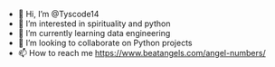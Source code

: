 - 👋 Hi, I’m @Tyscode14
- 👀 I’m interested in spirituality and python
- 🌱 I’m currently learning data engineering
- 💞️ I’m looking to collaborate on Python projects
- 📫 How to reach me https://www.beatangels.com/angel-numbers/

<!---
MoniqueFeijen/MoniqueFeijen is a ✨ special ✨ repository because its `README.md` (this file) appears on your GitHub profile.
You can click the Preview link to take a look at your changes.
--->
